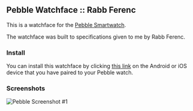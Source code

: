 ## Pebble Watchface :: Rabb Ferenc

This is a watchface for the [Pebble Smartwatch][1]. 

The watchface was built to specifications given to me by Rabb Ferenc.

### Install

You can install this watchface by clicking [this link][2] on the Android or iOS device that you have paired to your Pebble watch.

### Screenshots

![Pebble Screenshot #1](http://smallstoneapps.s3.amazonaws.com/rabb-ferenc/screenshots/screenshot_rabb-ferenc_1-0_01_w.png)

[1]: http://getpebble.com
[2]: http://smallstoneapps.s3.amazonaws.com/rabb-ferenc/rabb-ferenc_1-0.pbw
